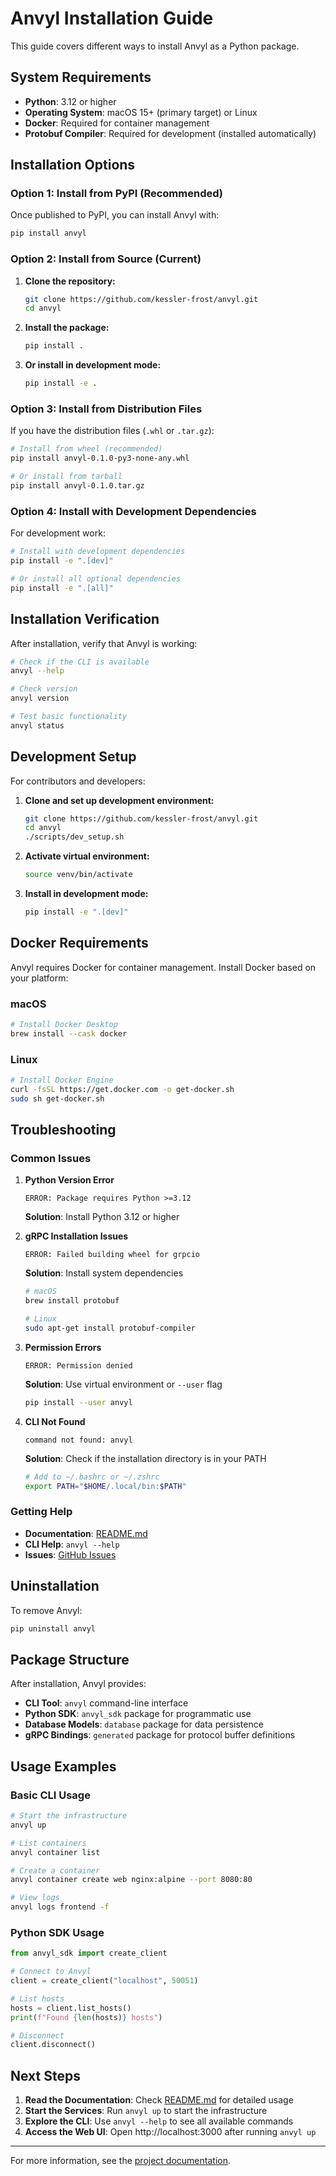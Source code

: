 # Anvyl Installation Guide

This guide covers different ways to install Anvyl as a Python package.

## System Requirements

- **Python**: 3.12 or higher
- **Operating System**: macOS 15+ (primary target) or Linux
- **Docker**: Required for container management
- **Protobuf Compiler**: Required for development (installed automatically)

## Installation Options

### Option 1: Install from PyPI (Recommended)

Once published to PyPI, you can install Anvyl with:

```bash
pip install anvyl
```

### Option 2: Install from Source (Current)

1. **Clone the repository:**
   ```bash
   git clone https://github.com/kessler-frost/anvyl.git
   cd anvyl
   ```

2. **Install the package:**
   ```bash
   pip install .
   ```

3. **Or install in development mode:**
   ```bash
   pip install -e .
   ```

### Option 3: Install from Distribution Files

If you have the distribution files (`.whl` or `.tar.gz`):

```bash
# Install from wheel (recommended)
pip install anvyl-0.1.0-py3-none-any.whl

# Or install from tarball
pip install anvyl-0.1.0.tar.gz
```

### Option 4: Install with Development Dependencies

For development work:

```bash
# Install with development dependencies
pip install -e ".[dev]"

# Or install all optional dependencies
pip install -e ".[all]"
```

## Installation Verification

After installation, verify that Anvyl is working:

```bash
# Check if the CLI is available
anvyl --help

# Check version
anvyl version

# Test basic functionality
anvyl status
```

## Development Setup

For contributors and developers:

1. **Clone and set up development environment:**
   ```bash
   git clone https://github.com/kessler-frost/anvyl.git
   cd anvyl
   ./scripts/dev_setup.sh
   ```

2. **Activate virtual environment:**
   ```bash
   source venv/bin/activate
   ```

3. **Install in development mode:**
   ```bash
   pip install -e ".[dev]"
   ```

## Docker Requirements

Anvyl requires Docker for container management. Install Docker based on your platform:

### macOS
```bash
# Install Docker Desktop
brew install --cask docker
```

### Linux
```bash
# Install Docker Engine
curl -fsSL https://get.docker.com -o get-docker.sh
sudo sh get-docker.sh
```

## Troubleshooting

### Common Issues

1. **Python Version Error**
   ```
   ERROR: Package requires Python >=3.12
   ```
   **Solution**: Install Python 3.12 or higher

2. **gRPC Installation Issues**
   ```
   ERROR: Failed building wheel for grpcio
   ```
   **Solution**: Install system dependencies
   ```bash
   # macOS
   brew install protobuf
   
   # Linux
   sudo apt-get install protobuf-compiler
   ```

3. **Permission Errors**
   ```
   ERROR: Permission denied
   ```
   **Solution**: Use virtual environment or `--user` flag
   ```bash
   pip install --user anvyl
   ```

4. **CLI Not Found**
   ```
   command not found: anvyl
   ```
   **Solution**: Check if the installation directory is in your PATH
   ```bash
   # Add to ~/.bashrc or ~/.zshrc
   export PATH="$HOME/.local/bin:$PATH"
   ```

### Getting Help

- **Documentation**: [README.md](README.md)
- **CLI Help**: `anvyl --help`
- **Issues**: [GitHub Issues](https://github.com/kessler-frost/anvyl/issues)

## Uninstallation

To remove Anvyl:

```bash
pip uninstall anvyl
```

## Package Structure

After installation, Anvyl provides:

- **CLI Tool**: `anvyl` command-line interface
- **Python SDK**: `anvyl_sdk` package for programmatic use
- **Database Models**: `database` package for data persistence
- **gRPC Bindings**: `generated` package for protocol buffer definitions

## Usage Examples

### Basic CLI Usage
```bash
# Start the infrastructure
anvyl up

# List containers
anvyl container list

# Create a container
anvyl container create web nginx:alpine --port 8080:80

# View logs
anvyl logs frontend -f
```

### Python SDK Usage
```python
from anvyl_sdk import create_client

# Connect to Anvyl
client = create_client("localhost", 50051)

# List hosts
hosts = client.list_hosts()
print(f"Found {len(hosts)} hosts")

# Disconnect
client.disconnect()
```

## Next Steps

1. **Read the Documentation**: Check [README.md](README.md) for detailed usage
2. **Start the Services**: Run `anvyl up` to start the infrastructure
3. **Explore the CLI**: Use `anvyl --help` to see all available commands
4. **Access the Web UI**: Open http://localhost:3000 after running `anvyl up`

---

For more information, see the [project documentation](https://github.com/kessler-frost/anvyl#readme).
